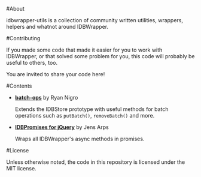 #About

idbwrapper-utils is a collection of community written utilities, wrappers, helpers and whatnot around IDBWrapper.

#Contributing

If you made some code that made it easier for you to work with IDBWrapper, or that solved some problem for you, this code will probably be useful to others, too.

You are invited to share your code here!

#Contents

* **[batch-ops](batch-ops)** by Ryan Nigro

  Extends the IDBStore prototype with useful methods for batch operations such as `putBatch()`, `removeBatch()` and more.
  
* **[IDBPromises for jQuery](idbpromises-jquery)** by Jens Arps

  Wraps all IDBWrapper's async methods in promises.


#License

Unless otherwise noted, the code in this repository is licensed under the MIT license.

